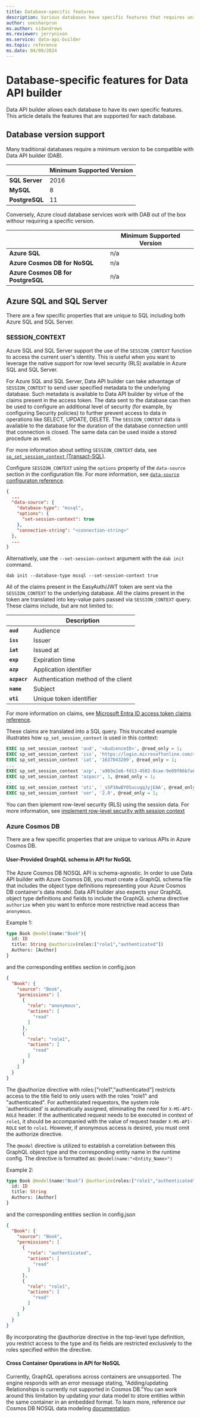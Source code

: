 ```yaml
---
title: Database-specific features
description: Various databases have specific features that requires unique configuration properties in Data API builder.
author: seesharprun
ms.author: sidandrews
ms.reviewer: jerrynixon
ms.service: data-api-builder
ms.topic: reference
ms.date: 04/09/2024
---
```


# Database-specific features for Data API builder

Data API builder allows each database to have its own specific features. This article details the features that are supported for each database.

## Database version support

Many traditional databases require a minimum version to be compatible with Data API builder (DAB).

| | Minimum Supported Version |
| --- | --- |
| **SQL Server** | 2016 |
| **MySQL** | 8 |
| **PostgreSQL** | 11 |

Conversely, Azure cloud database services work with DAB out of the box withour requiring a specific version.

| | Minimum Supported Version |
| --- | --- |
| **Azure SQL** | n/a |
| **Azure Cosmos DB for NoSQL** | n/a |
| **Azure Cosmos DB for PostgreSQL** | n/a |

## Azure SQL and SQL Server

There are a few specific properties that are unique to SQL including both Azure SQL and SQL Server.

### SESSION_CONTEXT

Azure SQL and SQL Server support the use of the `SESSION_CONTEXT` function to access the current user's identity. This is useful when you want to leverage the native support for row level security (RLS) available in Azure SQL and SQL Server.

For Azure SQL and SQL Server, Data API builder can take advantage of `SESSION_CONTEXT` to send user specified metadata to the underlying database. Such metadata is available to Data API builder by virtue of the claims present in the access token. The data sent to the database can then be used to configure an additional level of security (for example, by configuring Security policies) to further prevent access to data in operations like SELECT, UPDATE, DELETE. The `SESSION_CONTEXT` data is available to the database for the duration of the database connection until that connection is closed. The same data can be used inside a stored procedure as well.  

For more information about setting `SESSION_CONTEXT` data, see [`sp_set_session_context` (Transact-SQL)](/sql/relational-databases/system-stored-procedures/sp-set-session-context-transact-sql).

Configure `SESSION_CONTEXT` using the `options` property of the `data-source` section in the configuration file. For more information, see [`data-source` configuraton reference](reference-configuration.md#data-source).

```json
{
  ...
  "data-source": {
    "database-type": "mssql",
    "options": {
      "set-session-context": true
    },
    "connection-string": "<connection-string>"
  },
  ...
}
```

Alternatively, use the `--set-session-context` argument with the `dab init` command.

```console
dab init --database-type mssql --set-session-context true
```

All of the claims present in the EasyAuth/JWT token are sent via the `SESSION_CONTEXT` to the underlying database. All the claims present in the token are translated into key-value pairs passed via `SESSION_CONTEXT` query. These claims include, but are not limited to:

| | Description |
| --- | --- |
| **`aud`** | Audience |
| **`iss`** | Issuer |
| **`iat`** | Issued at |
| **`exp`** | Expiration time |
| **`azp`** | Application identifier |
| **`azpacr`** | Authentication method of the client |
| **`name`** | Subject |
| **`uti`** | Unique token identifier |

For more information on claims, see [Microsoft Entra ID access token claims reference](/entra/identity-platform/access-token-claims-reference).

These claims are translated into a SQL query. This truncated example illustrates how `sp_set_session_context` is used in this context:

```sql
EXEC sp_set_session_context 'aud', '<AudienceID>', @read_only = 1;
EXEC sp_set_session_context 'iss', 'https://login.microsoftonline.com/<TenantID>/v2.0', @read_only = 1;
EXEC sp_set_session_context 'iat', '1637043209', @read_only = 1;
...
EXEC sp_set_session_context 'azp', 'a903e2e6-fd13-4502-8cae-9e09f86b7a6c', @read_only = 1;
EXEC sp_set_session_context 'azpacr', 1, @read_only = 1;
..
EXEC sp_set_session_context 'uti', '_sSP3AwBY0SucuqqJyjEAA', @read_only = 1;
EXEC sp_set_session_context 'ver', '2.0', @read_only = 1;
```

You can then iplement row-level security (RLS) using the session data. For more information, see [implement row-level security with session context](how-to-row-level-security.md)

### Azure Cosmos DB

There are a few specific properties that are unique to various APIs in Azure Cosmos DB.

#### User-Provided GraphQL schema in API for NoSQL

The Azure Cosmos DB NOSQL API is schema-agnostic. In order to use Data API builder with Azure Cosmos DB, you must create a GraphQL schema file that includes the object type definitions representing your Azure Cosmos DB container's data model. Data API builder also expects your GraphQL object type definitions and fields to include the GraphQL schema directive `authorize` when you want to enforce more restrictive read access than `anonymous`.

Example 1:

```graphql 
type Book @model(name:"Book"){
  id: ID
  title: String @authorize(roles:["role1","authenticated"])
  Authors: [Author]
}
```
and the corresponding entities section in config.json

```json
{
  "Book": {
    "source": "Book",
    "permissions": [
      {
        "role": "anonymous",
        "actions": [
          "read"
        ]
      },
      {
        "role": "role1",
        "actions": [
          "read"
        ]
      }
    ]
  }
}

```

The @authorize directive with roles:["role1","authenticated"] restricts access to the title field to only users with the roles "role1" and "authenticated". For authenticated requestors, the system role 'authenticated' is automatically assigned, eliminating the need for `X-MS-API-ROLE` header. If the authenticated request needs to be executed in context of `role1`, it should be accompanied with the value of request header `X-MS-API-ROLE` set to `role1`. However, if anonymous access is desired, you must omit the authorize directive.

The `@model` directive is utilized to establish a correlation between this GraphQL object type and the corresponding entity name in the runtime config. The directive is formatted as: `@model(name:"<Entity_Name>")`

Example 2:

```graphql 
type Book @model(name:"Book") @authorize(roles:["role1","authenticated"]) {
  id: ID
  title: String
  Authors: [Author]
}
```
and the corresponding entities section in config.json

```json
{
  "Book": {
    "source": "Book",
    "permissions": [
      {
        "role": "authenticated",
        "actions": [
          "read"
        ]
      },
      {
        "role": "role1",
        "actions": [
          "read"
        ]
      }
    ]
  }
}

```

By incorporating the @authorize directive in the top-level type definition, you restrict access to the type and its fields are restricted exclusively to the roles specified within the directive.

#### Cross Container Operations in API for NoSQL

Currently, GraphQL operations across containers are unsupported. The engine responds with an error message stating, "Adding/updating Relationships is currently not supported in Cosmos DB."You can work around this limitation by updating your data model to store entities within the same container in an embedded format. To learn more, reference our Cosmos DB NOSQL data modeling [documentation](/azure/cosmos-db/nosql/modeling-data).
